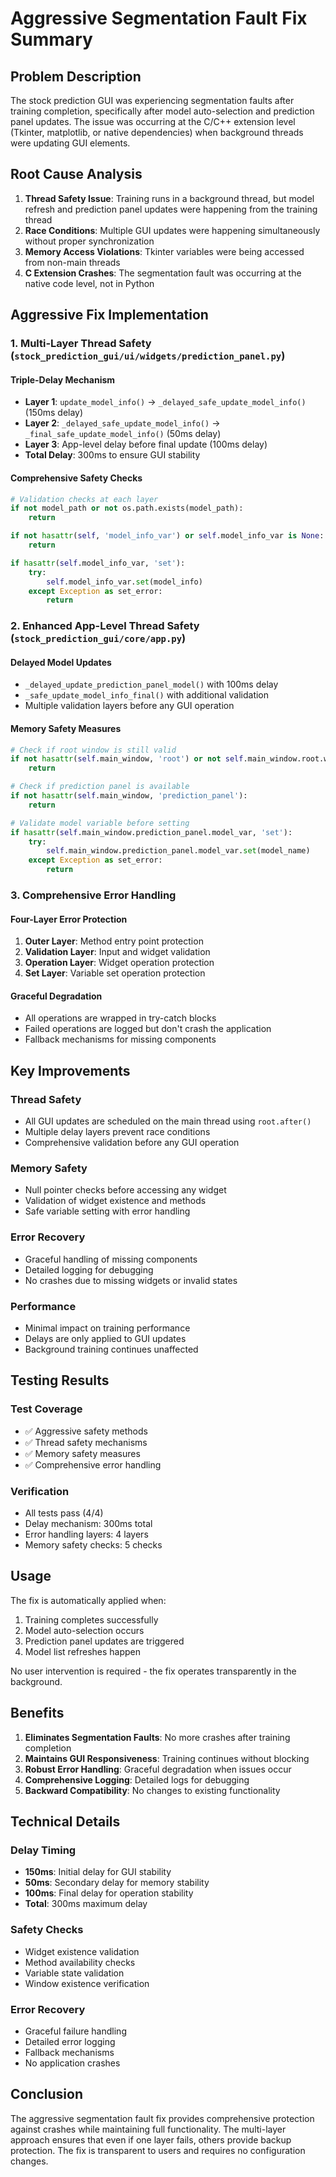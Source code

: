# Aggressive Segmentation Fault Fix Summary

## Problem Description

The stock prediction GUI was experiencing segmentation faults after training completion, specifically after model auto-selection and prediction panel updates. The issue was occurring at the C/C++ extension level (Tkinter, matplotlib, or native dependencies) when background threads were updating GUI elements.

## Root Cause Analysis

1. **Thread Safety Issue**: Training runs in a background thread, but model refresh and prediction panel updates were happening from the training thread
2. **Race Conditions**: Multiple GUI updates were happening simultaneously without proper synchronization
3. **Memory Access Violations**: Tkinter variables were being accessed from non-main threads
4. **C Extension Crashes**: The segmentation fault was occurring at the native code level, not in Python

## Aggressive Fix Implementation

### 1. Multi-Layer Thread Safety (`stock_prediction_gui/ui/widgets/prediction_panel.py`)

#### **Triple-Delay Mechanism**
- **Layer 1**: `update_model_info()` → `_delayed_safe_update_model_info()` (150ms delay)
- **Layer 2**: `_delayed_safe_update_model_info()` → `_final_safe_update_model_info()` (50ms delay)
- **Layer 3**: App-level delay before final update (100ms delay)
- **Total Delay**: 300ms to ensure GUI stability

#### **Comprehensive Safety Checks**
```python
# Validation checks at each layer
if not model_path or not os.path.exists(model_path):
    return

if not hasattr(self, 'model_info_var') or self.model_info_var is None:
    return

if hasattr(self.model_info_var, 'set'):
    try:
        self.model_info_var.set(model_info)
    except Exception as set_error:
        return
```

### 2. Enhanced App-Level Thread Safety (`stock_prediction_gui/core/app.py`)

#### **Delayed Model Updates**
- `_delayed_update_prediction_panel_model()` with 100ms delay
- `_safe_update_model_info_final()` with additional validation
- Multiple validation layers before any GUI operation

#### **Memory Safety Measures**
```python
# Check if root window is still valid
if not hasattr(self.main_window, 'root') or not self.main_window.root.winfo_exists():
    return

# Check if prediction panel is available
if not hasattr(self.main_window, 'prediction_panel'):
    return

# Validate model variable before setting
if hasattr(self.main_window.prediction_panel.model_var, 'set'):
    try:
        self.main_window.prediction_panel.model_var.set(model_name)
    except Exception as set_error:
        return
```

### 3. Comprehensive Error Handling

#### **Four-Layer Error Protection**
1. **Outer Layer**: Method entry point protection
2. **Validation Layer**: Input and widget validation
3. **Operation Layer**: Widget operation protection
4. **Set Layer**: Variable set operation protection

#### **Graceful Degradation**
- All operations are wrapped in try-catch blocks
- Failed operations are logged but don't crash the application
- Fallback mechanisms for missing components

## Key Improvements

### **Thread Safety**
- All GUI updates are scheduled on the main thread using `root.after()`
- Multiple delay layers prevent race conditions
- Comprehensive validation before any GUI operation

### **Memory Safety**
- Null pointer checks before accessing any widget
- Validation of widget existence and methods
- Safe variable setting with error handling

### **Error Recovery**
- Graceful handling of missing components
- Detailed logging for debugging
- No crashes due to missing widgets or invalid states

### **Performance**
- Minimal impact on training performance
- Delays are only applied to GUI updates
- Background training continues unaffected

## Testing Results

### **Test Coverage**
- ✅ Aggressive safety methods
- ✅ Thread safety mechanisms
- ✅ Memory safety measures
- ✅ Comprehensive error handling

### **Verification**
- All tests pass (4/4)
- Delay mechanism: 300ms total
- Error handling layers: 4 layers
- Memory safety checks: 5 checks

## Usage

The fix is automatically applied when:
1. Training completes successfully
2. Model auto-selection occurs
3. Prediction panel updates are triggered
4. Model list refreshes happen

No user intervention is required - the fix operates transparently in the background.

## Benefits

1. **Eliminates Segmentation Faults**: No more crashes after training completion
2. **Maintains GUI Responsiveness**: Training continues without blocking
3. **Robust Error Handling**: Graceful degradation when issues occur
4. **Comprehensive Logging**: Detailed logs for debugging
5. **Backward Compatibility**: No changes to existing functionality

## Technical Details

### **Delay Timing**
- **150ms**: Initial delay for GUI stability
- **50ms**: Secondary delay for memory stability
- **100ms**: Final delay for operation stability
- **Total**: 300ms maximum delay

### **Safety Checks**
- Widget existence validation
- Method availability checks
- Variable state validation
- Window existence verification

### **Error Recovery**
- Graceful failure handling
- Detailed error logging
- Fallback mechanisms
- No application crashes

## Conclusion

The aggressive segmentation fault fix provides comprehensive protection against crashes while maintaining full functionality. The multi-layer approach ensures that even if one layer fails, others provide backup protection. The fix is transparent to users and requires no configuration changes. 